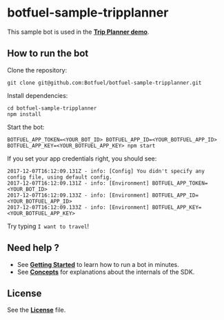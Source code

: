 # botfuel-sample-tripplanner

This sample bot is used in the [**Trip Planner demo**](https://docs.botfuel.io/dialog/demos/trip-planner).

## How to run the bot

Clone the repository:

```shell
git clone git@github.com:Botfuel/botfuel-sample-tripplanner.git
```

Install dependencies:

```shell
cd botfuel-sample-tripplanner
npm install
```

Start the bot:

```shell
BOTFUEL_APP_TOKEN=<YOUR_BOT_ID> BOTFUEL_APP_ID=<YOUR_BOTFUEL_APP_ID> BOTFUEL_APP_KEY=<YOUR_BOTFUEL_APP_KEY> npm start
```

If you set your app credentials right, you should see:

```shell
2017-12-07T16:12:09.131Z - info: [Config] You didn't specify any config file, using default config.
2017-12-07T16:12:09.131Z - info: [Environment] BOTFUEL_APP_TOKEN=<YOUR_BOT_ID>
2017-12-07T16:12:09.133Z - info: [Environment] BOTFUEL_APP_ID=<YOUR_BOTFUEL_APP_ID>
2017-12-07T16:12:09.133Z - info: [Environment] BOTFUEL_APP_KEY=<YOUR_BOTFUEL_APP_KEY>
```

Try typing `I want to travel`!

## Need help ?

* See [**Getting Started**](https://docs.botfuel.io/dialog/tutorials/getting-started) to learn how to run a bot in minutes.
* See [**Concepts**](https://docs.botfuel.io/dialog/concepts) for explanations about the internals of the SDK.

## License

See the [**License**](LICENSE.md) file.
